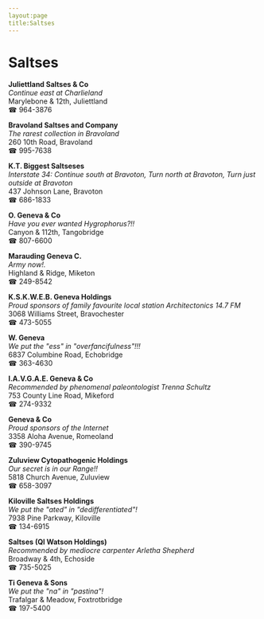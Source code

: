 ```yaml
---
layout:page
title:Saltses
---
```

# Saltses

**Juliettland Saltses & Co**  
_Continue east at Charlieland_  
Marylebone & 12th, Juliettland  
☎ 964-3876



**Bravoland Saltses and Company**  
_The rarest collection in Bravoland_  
260 10th Road, Bravoland  
☎ 995-7638



**K.T. Biggest Saltseses**  
_Interstate 34: Continue south at Bravoton, Turn north at Bravoton, Turn just outside at Bravoton_  
437 Johnson Lane, Bravoton  
☎ 686-1833



**O. Geneva & Co**  
_Have you ever wanted Hygrophorus?!!_  
Canyon & 112th, Tangobridge  
☎ 807-6600



**Marauding Geneva C.**  
_Army now!._  
Highland & Ridge, Miketon  
☎ 249-8542



**K.S.K.W.E.B. Geneva Holdings**  
_Proud sponsors of family favourite local station Architectonics 14.7 FM_  
3068 Williams Street, Bravochester  
☎ 473-5055



**W. Geneva**  
_We put the "ess" in "overfancifulness"!!!_  
6837 Columbine Road, Echobridge  
☎ 363-4630



**I.A.V.G.A.E. Geneva & Co**  
_Recommended by phenomenal paleontologist Trenna Schultz_  
753 County Line Road, Mikeford  
☎ 274-9332



**Geneva & Co**  
_Proud sponsors of the Internet_  
3358 Aloha Avenue, Romeoland  
☎ 390-9745



**Zuluview Cytopathogenic Holdings**  
_Our secret is in our Range!!_  
5818 Church Avenue, Zuluview  
☎ 658-3097



**Kiloville Saltses Holdings**  
_We put the "ated" in "dedifferentiated"!_  
7938 Pine Parkway, Kiloville  
☎ 134-6915



**Saltses (Ql Watson Holdings)**  
_Recommended by mediocre carpenter Arletha Shepherd_  
Broadway & 4th, Echoside  
☎ 735-5025



**Ti Geneva & Sons**  
_We put the "na" in "pastina"!_  
Trafalgar & Meadow, Foxtrotbridge  
☎ 197-5400




